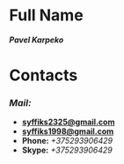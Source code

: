 # Full Name
***Pavel Karpeko***

# Сontacts
   ### ***Mail:*** ###
* **syffiks2325@gmail.com**    
* **syffiks1998@gmail.com**    
* **Phone:** *+375293906429*   
* **Skype:** *+375293906429*
